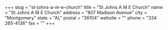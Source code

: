 +++
slug = "st-johns-a-m-e-church"
title = "St Johns A M E Church"
name = "St Johns A M E Church"
address = "807 Madison Avenue"
city = "Montgomery"
state = "AL"
postal = "36104"
website = ""
phone = "334 265-4136"
fax = ""
+++
